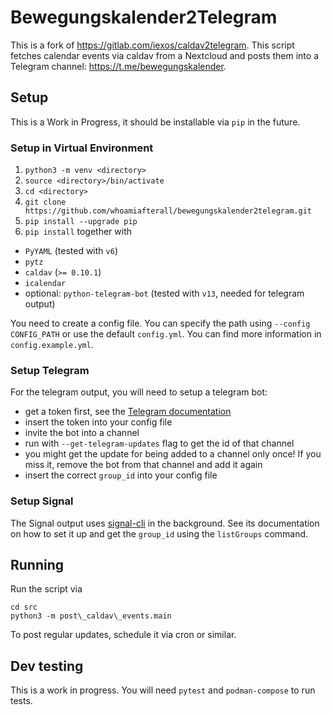# Bewegungskalender2Telegram

This is a fork of https://gitlab.com/iexos/caldav2telegram.
This script fetches calendar events via caldav from a Nextcloud and posts them into a Telegram channel: https://t.me/bewegungskalender.

## Setup

This is a Work in Progress, it should be installable via `pip` in the future.

### Setup in Virtual Environment

1) `python3 -m venv <directory>`
2) `source <directory>/bin/activate`
3) `cd <directory>`
4) `git clone https://github.com/whoamiafterall/bewegungskalender2telegram.git`
5) `pip install --upgrade pip`
6) `pip install` together with 
- `PyYAML` (tested with `v6`)
- `pytz`
- `caldav` (`>= 0.10.1`)
- `icalendar`
- optional: `python-telegram-bot` (tested with `v13`, needed for telegram output)

You need to create a config file. You can specify the path using `--config CONFIG_PATH` or use the default `config.yml`. You can find more information in `config.example.yml`.

### Setup Telegram

For the telegram output, you will need to setup a telegram bot:

* get a token first, see the [Telegram documentation](https://core.telegram.org/bots#how-do-i-create-a-bot)
* insert the token into your config file
* invite the bot into a channel
* run with `--get-telegram-updates` flag to get the id of that channel
* you might get the update for being added to a channel only once! If you miss it, remove the bot from that channel and add it again
* insert the correct `group_id` into your config file

### Setup Signal

The Signal output uses [signal-cli](https://github.com/AsamK/signal-cli/) in the background. See its documentation on how to set it up and get the `group_id` using the `listGroups` command.

## Running

Run the script via

```
cd src
python3 -m post\_caldav\_events.main
```

To post regular updates, schedule it via cron or similar.

## Dev testing

This is a work in progress. You will need `pytest` and `podman-compose` to run tests.

